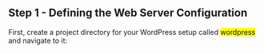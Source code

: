 ## Step 1 - Defining the Web Server Configuration
First, create a project directory for your WordPress setup called <quote style="background-color: yellow">wordpress</quote> and navigate to it: